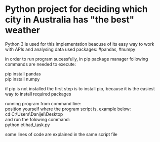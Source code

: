 # Python project for deciding which city in Australia has "the best" weather

Python 3 is used for this implementation beacuse of its easy way to work with APIs and analysing data
used packages: #pandas, #numpy

in order to run program sucessfully, in pip package manager following commands are needed to execute:

pip install pandas <br />pip install numpy

if pip is not installed the first step is to install pip, because it is the easiest way to install required packages

running program from command line:<br />
position yourself where the program script is, example below:<br />
cd C:\Users\Danijel\Desktop<br />
and run the folowing command:<br />
python etihad_task.py<br />

some lines of code are explained in the same script file
